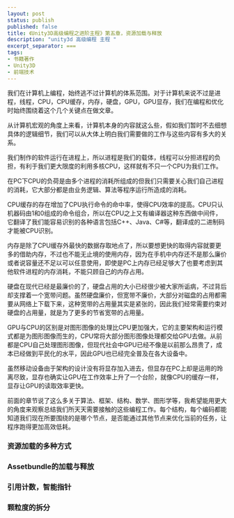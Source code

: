 ```yaml
---
layout: post
status: publish
published: false
title: 《Unity3D高级编程之进阶主程》第五章，资源加载与释放
description: "unity3d 高级编程 主程 "
excerpt_separator: ===
tags:
- 书籍著作
- Unity3D
- 前端技术
---
```


我们在计算机上编程，始终逃不过计算机的体系范围。对于计算机来说不过是进程，线程，CPU，CPU缓存，内存，硬盘，GPU，GPU显存，我们在编程和优化时始终围绕着这个几个关键点在做文章。

从计算机宏观的角度上来看，计算机本身的内容就这么些，假如我们暂时不去细想具体的逻辑细节，我们可以从大体上明白我们需要做的工作与这些内容有多大的关系。

我们制作的软件运行在进程上，所以进程是我们的载体，线程可以分担进程的负担，有利于我们更大限度的利用多核CPU，这样就有不只一个CPU为我们工作。

在PC下CPU的负荷是由多个进程的消耗所组成的但我们只需要关心我们自己进程的消耗，它大部分都是由业务逻辑、算法等程序运行所造成的消耗。

CPU缓存的存在增加了CPU执行命令的命中率，使得CPU效率的提高。CPU只认机器码由1和0组成的命令组合，所以在CPU之上又有编译器这种东西做中间件，它翻译了我们能容易识别的各种语言包括C++、Java、C#等，翻译成的二进制码才能被CPU识别。

内存是除了CPU缓存外最快的数据存取地点了，所以要想更快的取得内容就要更多的借助内存，不过也不能无止境的使用内存，因为在手机中内存还不是那么廉价或者说容量还不足以可以任意使用，即使是PC上内存已经足够大了也要考虑到其他软件进程的内存消耗，不能只顾自己的内存占用。

硬盘在现代已经是最廉价的了，硬盘占用的大小已经很少被大家所诟病，不过背后却支撑着一个宽带问题。虽然硬盘廉价，但宽带不廉价，大部分对磁盘的占用都需要从网络上下载下来，这种宽带的占用量其实是紧张的，因此我们经常需要约束对硬盘的占用量，就是为了更多的节省宽带的占用量。

GPU与CPU的区别是对图形图像的处理比CPU更加强大，它的主要架构和运行模式都是为图形图像而生的，CPU常将大部分图形图像处理都交给GPU去做。从前都是CPU自己处理图形图像，但现代社会中GPU已经不像是以前那么昂贵了，成本已经做到平民化的水平，因此GPU也已经完全普及在各大设备中。

虽然移动设备由于架构的设计没有将显存加入进去，但显存在PC上却是运用的玲离尽致，显存也确实让GPU在工作效率上升了一个台阶，就像CPU的缓存一样，显存让GPU的读取效率更快。

前面的章节说了这么多关于算法、框架、结构、数学、图形学等，我希望能用更大的角度来观察总结我们所天天需要接触的这些编程工作。每个结构，每个编码都能知道我们现在所要围绕的是哪个节点，是否能通过其他节点来优化当前的任务，让程序跑得更加高效低耗。




### 资源加载的多种方式

### Assetbundle的加载与释放

### 引用计数，智能指针

### 颗粒度的拆分


